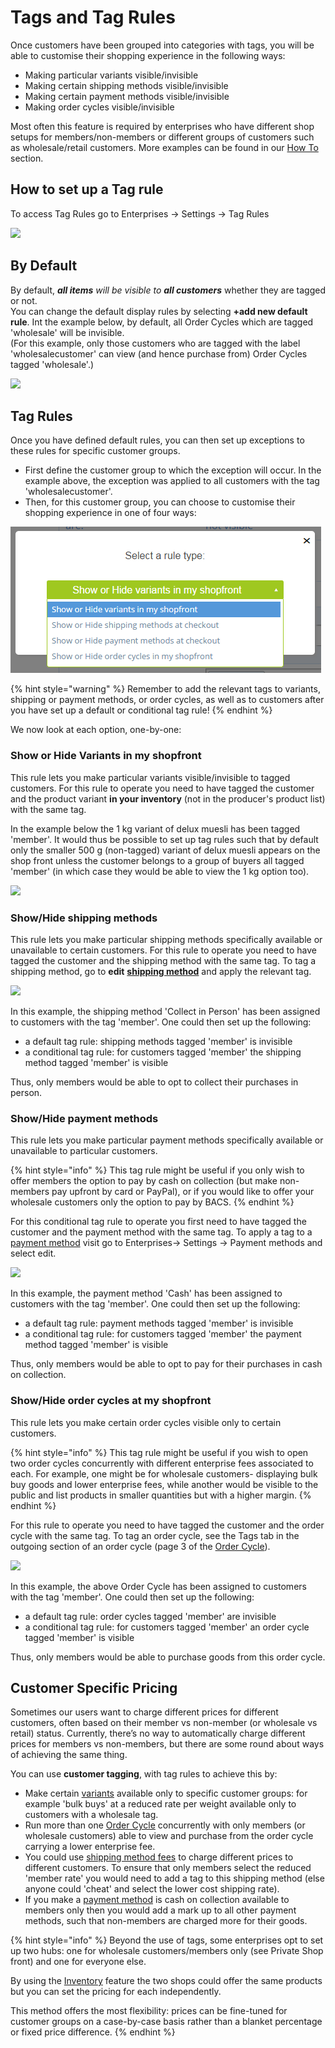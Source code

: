 # Tags and Tag Rules

Once customers have been grouped into categories with tags, you will be able to customise their shopping experience in the following ways:

* Making particular variants visible/invisible
* Making certain shipping methods visible/invisible
* Making certain payment methods visible/invisible
* Making order cycles visible/invisible

Most often this feature is required by enterprises who have different shop setups for members/non-members or different groups of customers such as wholesale/retail customers.  More examples can be found in our [How To](../../../hub-management-tips/how-tos/) section.

## How to set up a Tag rule

To access Tag Rules go to Enterprises -> Settings -> Tag Rules

![](../../../.gitbook/assets/newtagrule1.jpg)

## By Default

By default, _**all items** will be visible to **all customers**_ whether they are tagged or not. \
You can change the default display rules by selecting **+add new default rule**. Int the example below, by default, all Order Cycles which are tagged 'wholesale' will be invisible.\
(For this example, only those customers who are tagged with the label 'wholesalecustomer' can view (and hence purchase from) Order Cycles tagged 'wholesale'.)

![](../../../.gitbook/assets/defaulttag.jpg)

## Tag Rules

Once you have defined default rules, you can then set up exceptions to these rules for specific customer groups.

* First define the customer group to which the exception will occur.  In the example above, the exception was applied to all customers with the tag 'wholesalecustomer'.
* Then, for this customer group, you can choose to customise their shopping experience in one of four ways:

![](../../../.gitbook/assets/rule-typess.png)

{% hint style="warning" %}
Remember to add the relevant tags to variants, shipping or payment methods, or order cycles, as well as to customers after you have set up a default or conditional tag rule!
{% endhint %}

We now look at each option, one-by-one:

### **Show or Hide Variants in my shopfront**

This rule lets you make particular variants visible/invisible to tagged customers. For this rule to operate you need to have tagged the customer and the product variant **in your inventory** (not in the producer's product list) with the same tag.&#x20;

In the example below the 1 kg variant of delux muesli has been tagged 'member'. It would thus be possible to set up tag rules such that by default only the smaller 500 g (non-tagged) variant of delux muesli appears on the shop front unless the customer belongs to a group of buyers all tagged 'member' (in which case they would be able to view the 1 kg option too).

![](<../../../.gitbook/assets/varianttags (1).jpg>)

### **Show/Hide shipping methods**

This rule lets you make particular shipping methods specifically available or unavailable to certain customers. For this rule to operate you need to have tagged the customer and the shipping method with the same tag. To tag a shipping method, go to **edit** [**shipping method**](../shipping-methods.md) and apply the relevant tag.&#x20;

![](../../../.gitbook/assets/tagshipping.jpg)

In this example, the shipping method 'Collect in Person' has been assigned to customers with the tag 'member'. One could then set up the following:

* a default tag rule: shipping methods tagged 'member' is invisible
* a conditional tag rule: for customers tagged 'member' the shipping method tagged 'member' is visible

Thus, only members would be able to opt to collect their purchases in person.

### **Show/Hide payment methods**

This rule lets you make particular payment methods specifically available or unavailable to particular customers.&#x20;

{% hint style="info" %}
This tag rule might be useful if you only wish to offer members the option to pay by cash on collection (but make non-members pay upfront by card or PayPal), or if you would like to offer your wholesale customers only the option to pay by BACS.
{% endhint %}

For this conditional tag rule to operate you first need to have tagged the customer and the payment method with the same tag. To apply a tag to a [payment method](../payment-methods.md) visit go to Enterprises-> Settings -> Payment methods and select edit.

![](../../../.gitbook/assets/tagspayment.jpg)

In this example, the payment method 'Cash' has been assigned to customers with the tag 'member'. One could then set up the following:

* a default tag rule: payment methods tagged 'member' is invisible
* a conditional tag rule: for customers tagged 'member' the payment method tagged 'member' is visible

Thus, only members would be able to opt to pay for their purchases in cash on collection.

### **Show/Hide order cycles at my shopfront**

This rule lets you make certain order cycles visible only to certain customers.&#x20;

{% hint style="info" %}
&#x20;This tag rule might be useful if you wish to open two order cycles concurrently with different enterprise fees associated to each. For example, one might be for wholesale customers- displaying bulk buy goods and lower enterprise fees, while another would be visible to the public and list products in smaller quantities but with a higher margin.
{% endhint %}

For this rule to operate you need to have tagged the customer and the order cycle with the same tag. To tag an order cycle, see the Tags tab in the outgoing section of an order cycle (page 3 of the [Order Cycle](../order-cycle/order-cycles-for-hubs.md#3-outgoing-products)).

![](../../../.gitbook/assets/tagsorder.jpg)

In this example, the above Order Cycle has been assigned to customers with the tag 'member'. One could then set up the following:

* a default tag rule: order cycles tagged 'member' are invisible
* a conditional tag rule: for customers tagged 'member' an order cycle tagged 'member' is visible

Thus, only members would be able to purchase goods from this order cycle.

## Customer Specific Pricing

Sometimes our users want to charge different prices for different customers, often based on their member vs non-member (or wholesale vs retail) status. Currently, there’s no way to automatically charge different prices for members vs non-members, but there are some round about ways of achieving the same thing.

You can use **customer tagging**, with tag rules to achieve this by:

* Make certain [variants](tags-and-tag-rules.md#show-or-hide-variants-in-my-shopfront) available only to specific customer groups: for example 'bulk buys' at a reduced rate per weight available only to customers with a wholesale tag.
* Run more than one [Order Cycle](tags-and-tag-rules.md#show-hide-order-cycles-at-my-shopfront) concurrently with only members (or wholesale customers) able to view and purchase from the order cycle carrying a lower enterprise fee.
* You could use [shipping method fees](tags-and-tag-rules.md#show-hide-shipping-methods) to charge different prices to different customers. To ensure that only members select the reduced 'member rate' you would need to add a tag to this shipping method (else anyone could 'cheat' and select the lower cost shipping rate).
* If you make a [payment method](tags-and-tag-rules.md#show-hide-payment-methods) is cash on collection available to members only then you would add a mark up to all other payment methods, such that non-members are charged more for their goods.

{% hint style="info" %}
Beyond the use of tags, some enterprises opt to set up two hubs: one for wholesale customers/members only (see Private Shop front) and one for everyone else.

By using the [Inventory](../../products-1/inventory-tool.md) feature the two shops could offer the same products but you can set the pricing for each independently.&#x20;

This method offers the most flexibility: prices can be fine-tuned for customer groups on a case-by-case basis rather than a blanket percentage or fixed price difference.
{% endhint %}
